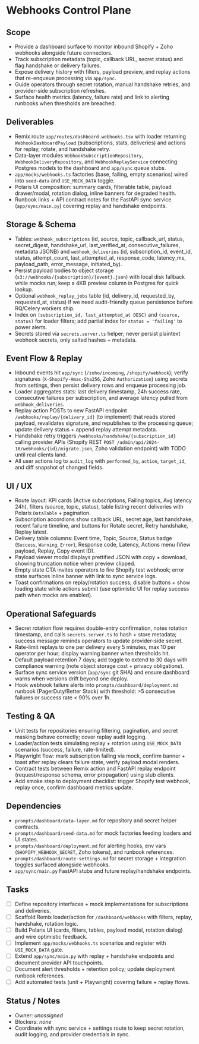 # Webhooks Control Plane

## Scope
- Provide a dashboard surface to monitor inbound Shopify + Zoho webhooks alongside future connectors.
- Track subscription metadata (topic, callback URL, secret status) and flag handshake or delivery failures.
- Expose delivery history with filters, payload preview, and replay actions that re-enqueue processing via `app/sync`.
- Guide operators through secret rotation, manual handshake retries, and provider-side subscription refreshes.
- Surface health metrics (latency, failure rate) and link to alerting runbooks when thresholds are breached.

## Deliverables
- Remix route `app/routes/dashboard.webhooks.tsx` with loader returning `WebhookDashboardPayload` (subscriptions, stats, deliveries) and actions for replay, rotate, and handshake retry.
- Data-layer modules `WebhookSubscriptionRepository`, `WebhookDeliveryRepository`, and `WebhookReplayService` connecting Postgres models to the dashboard and `app/sync` queue stubs.
- `app/mocks/webhooks.ts` factories (base, failing, empty scenarios) wired into `seed-data` and `USE_MOCK_DATA` toggle.
- Polaris UI composition: summary cards, filterable table, payload drawer/modal, rotation dialog, inline banners for degraded health.
- Runbook links + API contract notes for the FastAPI sync service (`app/sync/main.py`) covering replay and handshake endpoints.

## Storage & Schema
- Tables: `webhook_subscriptions` (id, source, topic, callback_url, status, secret_digest, handshake_url, last_verified_at, consecutive_failures, metadata JSONB) and `webhook_deliveries` (id, subscription_id, event_id, status, attempt_count, last_attempted_at, response_code, latency_ms, payload_path, error_message, initiated_by).
- Persist payload bodies to object storage (`s3://webhooks/{subscription}/{event}.json`) with local disk fallback while mocks run; keep a 4KB preview column in Postgres for quick lookup.
- Optional `webhook_replay_jobs` table (id, delivery_id, requested_by, requested_at, status) if we need audit-friendly queue persistence before RQ/Celery workers ship.
- Index on `(subscription_id, last_attempted_at DESC)` and `(source, status)` for loader filters; add partial index for `status = 'failing'` to power alerts.
- Secrets stored via `secrets.server.ts` helper; never persist plaintext webhook secrets, only salted hashes + metadata.

## Event Flow & Replay
- Inbound events hit `app/sync` (`/zoho/incoming`, `/shopify/webhook`); verify signatures (`X-Shopify-Hmac-Sha256`, Zoho `Authorization`) using secrets from settings, then persist delivery rows and enqueue processing job.
- Loader aggregates stats: last delivery timestamp, 24h success rate, consecutive failures per subscription, and average latency pulled from `webhook_deliveries`.
- Replay action POSTs to new FastAPI endpoint `/webhooks/replay/{delivery_id}` (to implement) that reads stored payload, revalidates signature, and republishes to the processing queue; update delivery status + append replay attempt metadata.
- Handshake retry triggers `/webhooks/handshake/{subscription_id}` calling provider APIs (Shopify REST `POST /admin/api/2024-10/webhooks/{id}/migrate.json`, Zoho validation endpoint) with TODO until real clients land.
- All user actions log to `audit_log` with `performed_by`, `action`, `target_id`, and diff snapshot of changed fields.

## UI / UX
- Route layout: KPI cards (Active subscriptions, Failing topics, Avg latency 24h), filters (source, topic, status), table listing recent deliveries with Polaris `DataTable` + pagination.
- Subscription accordions show callback URL, secret age, last handshake, recent failure timeline, and buttons for Rotate secret, Retry handshake, Replay latest.
- Delivery table columns: Event time, Topic, Source, Status badge (`Success`, `Warning`, `Error`), Response code, Latency, Actions menu (View payload, Replay, Copy event ID).
- Payload viewer modal displays prettified JSON with copy + download, showing truncation notice when preview clipped.
- Empty state CTA invites operators to fire Shopify test webhook; error state surfaces inline banner with link to sync service logs.
- Toast confirmations on replay/rotation success; disable buttons + show loading state while actions submit (use optimistic UI for replay success path when mocks are enabled).

## Operational Safeguards
- Secret rotation flow requires double-entry confirmation, notes rotation timestamp, and calls `secrets.server.ts` to hash + store metadata; success message reminds operators to update provider-side secret.
- Rate-limit replays to one per delivery every 5 minutes, max 10 per operator per hour; display warning banner when thresholds hit.
- Default payload retention 7 days; add toggle to extend to 30 days with compliance warning (note object storage cost + privacy obligations).
- Surface sync service version (`app/sync` git SHA) and ensure dashboard warns when versions drift beyond one deploy.
- Hook webhook failure alerts into `prompts/dashboard/deployment.md` runbook (PagerDuty/Better Stack) with threshold: >5 consecutive failures or success rate < 90% over 1h.

## Testing & QA
- Unit tests for repositories ensuring filtering, pagination, and secret masking behave correctly; cover replay audit logging.
- Loader/action tests simulating replay + rotation using `USE_MOCK_DATA` scenarios (success, failure, rate-limited).
- Playwright flow: mark subscription failing via mock, confirm banner + toast after replay clears failure state, verify payload modal renders.
- Contract tests between Remix action and FastAPI replay endpoint (request/response schema, error propagation) using stub clients.
- Add smoke step to deployment checklist: trigger Shopify test webhook, replay once, confirm dashboard metrics update.

## Dependencies
- `prompts/dashboard/data-layer.md` for repository and secret helper contracts.
- `prompts/dashboard/seed-data.md` for mock factories feeding loaders and UI states.
- `prompts/dashboard/deployment.md` for alerting hooks, env vars (`SHOPIFY_WEBHOOK_SECRET`, Zoho tokens), and runbook references.
- `prompts/dashboard/route-settings.md` for secret storage + integration toggles surfaced alongside webhooks.
- `app/sync/main.py` FastAPI stubs and future replay/handshake endpoints.

## Tasks
- [ ] Define repository interfaces + mock implementations for subscriptions and deliveries.
- [ ] Scaffold Remix loader/action for `/dashboard/webhooks` with filters, replay, handshake, rotation logic.
- [ ] Build Polaris UI (cards, filters, tables, payload modal, rotation dialog) and wire optimistic feedback.
- [ ] Implement `app/mocks/webhooks.ts` scenarios and register with `USE_MOCK_DATA` gate.
- [ ] Extend `app/sync/main.py` with replay + handshake endpoints and document provider API touchpoints.
- [ ] Document alert thresholds + retention policy; update deployment runbook references.
- [ ] Add automated tests (unit + Playwright) covering failure + replay flows.

## Status / Notes
- Owner: _unassigned_
- Blockers: _none_
- Coordinate with sync service + settings route to keep secret rotation, audit logging, and provider credentials in sync.
